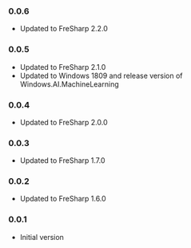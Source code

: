 ### 0.0.6
- Updated to FreSharp 2.2.0

### 0.0.5
- Updated to FreSharp 2.1.0
- Updated to Windows 1809 and release version of Windows.AI.MachineLearning

### 0.0.4
- Updated to FreSharp 2.0.0

### 0.0.3
- Updated to FreSharp 1.7.0

### 0.0.2
- Updated to FreSharp 1.6.0

### 0.0.1
- Initial version
